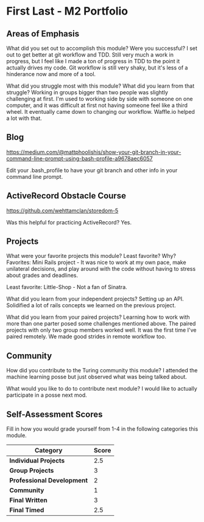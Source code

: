 # First Last - M2 Portfolio

## Areas of Emphasis

What did you set out to accomplish this module? Were you successful?
I set out to get better at git workflow and TDD.  Still very much a work in progress, but I feel like I made a ton of progress in TDD to the point it actually drives my code.  Git workflow is still very shaky, but it's less of a hinderance now and more of a tool.

What did you struggle most with this module? What did you learn from that struggle?
Working in groups bigger than two people was slightly challenging at first.  I'm used to working side by side with someone on one computer, and it was difficult at first not having someone feel like a third wheel.  It eventually came down to changing our workflow.  Waffle.io helped a lot with that.

## Blog

https://medium.com/@mattphoolishis/show-your-git-branch-in-your-command-line-prompt-using-bash-profile-a9678aec6057

Edit your .bash_profile to have your git branch and other info in your command line prompt.

## ActiveRecord Obstacle Course

https://github.com/wehttamclan/storedom-5

Was this helpful for practicing ActiveRecord?
Yes.

## Projects

What were your favorite projects this module? Least favorite? Why?
Favorites:
Mini Rails project - It was nice to work at my own pace, make unilateral decisions, and play around with the code without having to stress about grades and deadlines.  

Least favorite:
Little-Shop - Not a fan of Sinatra.

What did you learn from your independent projects?
Setting up an API.  Solidified a lot of rails concepts we learned on the previous project.

What did you learn from your paired projects?
Learning how to work with more than one parter posed some challenges mentioned above.  The paired projects with only two group members worked well.  It was the first time I've paired remotely.  We made good strides in remote workflow too.

## Community

How did you contribute to the Turing community this module?
I attended the machine learning posse but just observed what was being talked about.

What would you like to do to contribute next module?
I would like to actually participate in a posse next mod.

## Self-Assessment Scores

Fill in how you would grade yourself from 1-4 in the following categories this module.

| Category                     | Score |
| -----------------------------| ----- |
| **Individual Projects**      |   2.5   |
| **Group Projects**           |   3   |
| **Professional Development** |   2   |
| **Community**                |   1   |
| **Final Written**            |   3   |
| **Final Timed**              |   2.5   |
